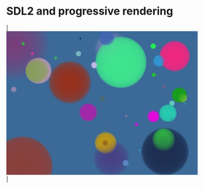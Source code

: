 SDL2 and progressive rendering
====================================================================================================

| ![aa dots][dots image]|

[dots image]:               images/aadots.jpg

